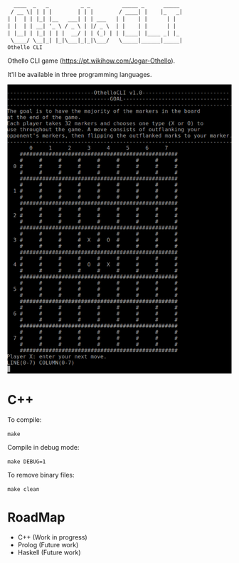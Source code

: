       ____  _   _          _ _          _____ _      _____ 
     / __ \| | | |        | | |        / ____| |    |_   _|
    | |  | | |_| |__   ___| | | ___   | |    | |      | |  
    | |  | | __| '_ \ / _ \ | |/ _ \  | |    | |      | |  
    | |__| | |_| | | |  __/ | | (_) | | |____| |____ _| |_ 
     \____/ \__|_| |_|\___|_|_|\___/   \_____|______|_____|   
    Othello CLI                                          


Othello CLI game (https://pt.wikihow.com/Jogar-Othello).

It'll be available in three programming languages.

<img src="https://github.com/SilvaMatteus/OthelloCLI/blob/master/img/screen.png" alt="Game screen. v1.0. C++.">

# C++

To compile:

`make`

Compile in debug mode:

`make DEBUG=1`

To remove binary files:


`make clean`

# RoadMap

- C++ (Work in progress)
- Prolog (Future work)
- Haskell (Future work)
